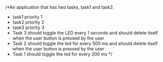 /*An application that has two tasks, task1 and task2.
 * task1 priority 1
 * task2 priority 2
 * task3 priority 3
 * Task 3 should toggle the LED every 1 seconds and should delete itself when the user button is pressed by the user
 * Task 2 should toggle the led for every 500 ms and should delete itself when the user button is pressed by the user
 * Task 1 should toggle the led for every 200 ms
 */
